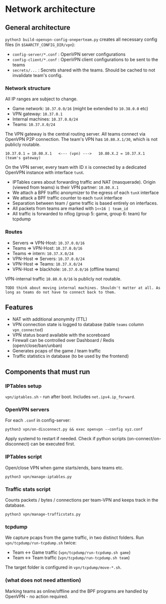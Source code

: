 Network architecture
====================

General architecture
--------------------
`python3 build-openvpn-config-oneperteam.py` creates all necessary config files (in `$SAARCTF_CONFIG_DIR/vpn`):
- `config-server/*.conf` : OpenVPN server configurations
- `config-client/*.conf` : OpenVPN client configurations to be sent to the teams
- `secrets/...` : Secrets shared with the teams. Should be cached to not invalidate team's config.

### Network structure
All IP ranges are subject to change. 

- Game network: `10.37.0.0/16` (might be extended to `10.38.0.0` etc)
- VPN gateway: `10.37.0.1`
- Internal machines: `10.37.0.0/24`
- Teams: `10.37.X.0/24`

The VPN gateway is the central routing server. All teams connect via OpenVPN P2P connection. 
The team's VPN has `10.80.X.1/30`, which is not publicly routable.

`10.37.0.1 = 10.80.X.1   <--- (vpn) --->   10.80.X.2 = 10.37.X.1 (team's gateway)`

On the VPN server, every team with ID `X` is connected by a dedicated OpenVPN instance with interface `tunX`. 

- IPTables cares about forwarding traffic and NAT (masquerade). Origin (viewed from teams) is their VPN partner: `10.80.X.1`
- We attach a BPF traffic anonymizer to the egress of each `tunX` interface
- We attack a BPF traffic counter to each `tunX` interface
- Separation between team / game traffic is based entirely on interfaces.
- All packets from teams are marked with `1<<16 | team_id`
- All traffic is forwarded to nflog (group 5: game, group 6: team) for tcpdump


### Routes
- Servers => VPN-Host: `10.37.0.0/16`
- Teams => VPN-Host: `10.37.0.0/16`
- Teams => intern: `10.37.X.0/24`
- VPN-Host => Servers: `10.37.0.0/24`
- VPN-Host => Teams: `10.37.X.0/24`
- VPN-Host => blackhole: `10.37.0.0/16` (offline teams)

VPN-internal traffic `10.80.0.0/16` is publicly not routable. 


`TODO think about moving internal machines. Shouldn't matter at all. As long as teams do not have to connect back to them.`


Features
--------
- NAT with additional anonymity (TTL)
- VPN connection state is logged to database (table `teams` column `vpn_connected`)
- VPN status board available with the scoreboard
- Firewall can be controlled over Dashboard / Redis (open/close/ban/unban)
- Generates pcaps of the game / team traffic
- Traffic statistics in database (to be used by the frontend)


Components that must run
------------------------
### IPTables setup
`vpn/iptables.sh` - run after boot. Includes `net.ipv4.ip_forward`. 

### OpenVPN servers
For each `.conf` in config-server:
 
`python3 vpn/on-disconnect.py && exec openvpn --config xyz.conf`
 
Apply systemd to restart if needed. Check if python scripts (on-connect/on-disconnect) can be executed first.

### IPTables script
Open/close VPN when game starts/ends, bans teams etc.

`python3 vpn/manage-iptables.py`

### Traffic stats script
Counts packets / bytes / connections per team-VPN and keeps track in the database.

`python3 vpn/manage-trafficstats.py`

### tcpdump
We capture pcaps from the game traffic, in two distinct folders. Run `vpn/tcpdump/run-tcpdump.sh` twice:
- Team <-> Game traffic (`vpn/tcpdump/run-tcpdump.sh game`)
- Team <-> Team traffic (`vpn/tcpdump/run-tcpdump.sh team`)

The target folder is configured in `vpn/tcpdump/move-*.sh`.

### (what does not need attention)
Marking teams as online/offline and the BPF programs are handled by OpenVPN - no action required. 
